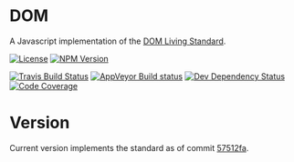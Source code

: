 # DOM
A Javascript implementation of the [DOM Living Standard](https://dom.spec.whatwg.org/).

[![License](http://img.shields.io/npm/l/@oozcitak/dom.svg?style=flat-square)](http://opensource.org/licenses/MIT)
[![NPM Version](http://img.shields.io/npm/v/@oozcitak/dom.svg?style=flat-square)](https://www.npmjs.com/package/@oozcitak/dom)

[![Travis Build Status](http://img.shields.io/travis/oozcitak/dom.svg?style=flat-square)](http://travis-ci.org/oozcitak/dom)
[![AppVeyor Build status](https://ci.appveyor.com/api/projects/status/vmmfuvai1o3yips8?svg=true)](https://ci.appveyor.com/project/oozcitak/dom)
[![Dev Dependency Status](http://img.shields.io/david/dev/oozcitak/dom.svg?style=flat-square)](https://david-dm.org/oozcitak/dom)
[![Code Coverage](https://img.shields.io/codecov/c/github/oozcitak/dom?style=flat-square)](https://codecov.io/gh/oozcitak/dom)

# Version
Current version implements the standard as of commit [57512fa](https://dom.spec.whatwg.org/commit-snapshots/57512fac17cf2f1c4c85be4aec178c8086ee5ee4/).

